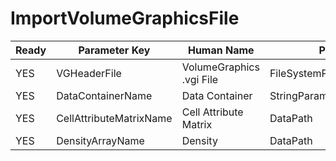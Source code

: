 # ImportVolumeGraphicsFile #

| Ready | Parameter Key | Human Name | Parameter Type | Parameter Class |
|-------|---------------|------------|-----------------|----------------|
| YES | VGHeaderFile | VolumeGraphics .vgi File | FileSystemPathParameter::ValueType | FileSystemPathParameter |
| YES | DataContainerName | Data Container | StringParameter::ValueType | StringParameter |
| YES | CellAttributeMatrixName | Cell Attribute Matrix | DataPath | ArrayCreationParameter |
| YES | DensityArrayName | Density | DataPath | ArrayCreationParameter |
